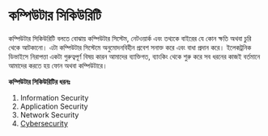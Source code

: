 # কম্পিউটার সিকিউরিটি        
কম্পিউটার সিকিউরিটি বলতে বোঝায় কম্পিউটার সিস্টেম, নেটওয়ার্ক এবং তথ্যকে বাইরের যে কোন ক্ষতি অথবা চুরি থেকে আটকানো। এটা কম্পিউটার সিস্টেমে অনুমোদনবিহীন প্রবেশ সনাক্ত করে এবং বাধা প্রদান করে। ইলেকট্রনিক ডিভাইসে নিরাপত্তা একটা গুরুত্বপূর্ণ বিষয় কারন আমাদের ব্যাক্তিগত, ব্যাংকিং থেকে শুরু করে সব ধরনের কাজই বর্তমানে আমাদের করতে হয় ফোন অথবা কম্পিউটারে।                        

**কম্পিউটার সিকিউরিটির ধরনঃ**               
1. Information Security              
2. Application Security               
3. Network Security          
4. [Cybersecurity](ComputerSecurity/Cybersecurity.md)          
